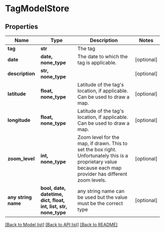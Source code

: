 # TagModelStore


## Properties
Name | Type | Description | Notes
------------ | ------------- | ------------- | -------------
**tag** | **str** | The tag | 
**date** | **date, none_type** | The date to which the tag is applicable. | [optional] 
**description** | **str, none_type** |  | [optional] 
**latitude** | **float, none_type** | Latitude of the tag&#39;s location, if applicable. Can be used to draw a map. | [optional] 
**longitude** | **float, none_type** | Latitude of the tag&#39;s location, if applicable. Can be used to draw a map. | [optional] 
**zoom_level** | **int, none_type** | Zoom level for the map, if drawn. This to set the box right. Unfortunately this is a proprietary value because each map provider has different zoom levels. | [optional] 
**any string name** | **bool, date, datetime, dict, float, int, list, str, none_type** | any string name can be used but the value must be the correct type | [optional]

[[Back to Model list]](../README.md#documentation-for-models) [[Back to API list]](../README.md#documentation-for-api-endpoints) [[Back to README]](../README.md)


